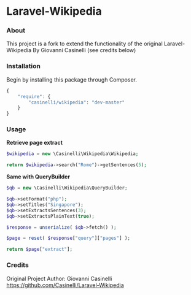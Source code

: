 # Laravel-Wikipedia

### About 

This project is a fork to extend the functionality of the original Laravel-Wikipedia By Giovanni Casinelli (see credits below)

### Installation

Begin by installing this package through Composer.

```js
{
    "require": {
        "casinelli/wikipedia": "dev-master"
    }
}
```

### Usage

**Retrieve page extract**

```php
$wikipedia = new \Casinelli\Wikipedia\Wikipedia;

return $wikipedia->search("Rome")->getSentences(5);
```

**Same with QueryBuilder**

```php
$qb = new \Casinelli\Wikipedia\QueryBuilder;

$qb->setFormat("php");
$qb->setTitles("Singapore");
$qb->setExtractsSentences(3);
$qb->setExtractsPlainText(true);

$response = unserialize( $qb->fetch() );

$page = reset( $response["query"]["pages"] );

return $page["extract"];
```

### Credits

Original Project Author: 
Giovanni Casinelli
https://github.com/Casinelli/Laravel-Wikipedia

